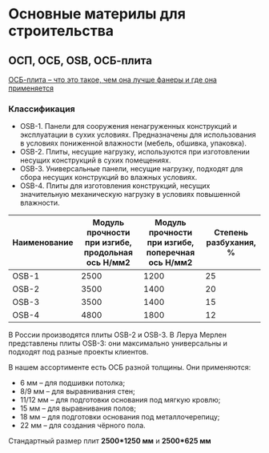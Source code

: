 # Основные материлы для строительства 

## ОСП, ОСБ, OSB, ОСБ-плита

[ОСБ-плита – что это такое, чем она лучше фанеры и где она применяется](https://leroymerlin.ru/advice/stolyarnye-izdeliya/osb-plita-chto-eto-takoe-chem-ona-luchshe-fanery-i-gde-ona-primenyaetsya/)

### Классификация
- OSB-1. Панели для сооружения ненагруженных конструкций и эксплуатации в сухих условиях. Предназначены для использования в условиях пониженной влажности (мебель, обшивка, упаковка).
- OSB-2. Плиты, несущие нагрузку, используются при изготовлении несущих конструкций в сухих помещениях.
- OSB-3. Универсальные панели, несущие нагрузку, подходят для сбора несущих конструкций во влажных условиях.
- OSB-4. Плиты для изготовления конструкций, несущих значительную механическую нагрузку в условиях повышенной влажности.

Наименование | Модуль прочности при изгибе, продольная ось H/мм2 | Модуль прочности при изгибе, поперечная ось H/мм2 | Степень разбухания, %
--- | --- | --- | ---
OSB-1 | 2500 | 1200 | 25
OSB-2 | 3500 | 1400 | 20
OSB-3 | 3500 | 1400 | 15
OSB-4 | 4800 | 1800 | 12 

В России производятся плиты OSB-2 и OSB-3. В Леруа Мерлен представлены плиты OSB-3: они максимально универсальны и подходят под разные проекты клиентов.

В нашем ассортименте есть ОСБ разной толщины. Они применяются:
- 6 мм – для подшивки потолка;
- 8/9 мм – для выравнивания стен;
- 11/12 мм – для подготовки основания под мягкую кровлю;
- 15 мм – для выравнивания полов;
- 18 мм – для подготовки основания под металлочерепицу;
- 22 мм – для создания чёрного пола.

Стандартный размер плит **2500*1250 мм** и **2500*625 мм**
